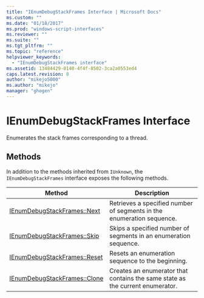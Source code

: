 ```yaml
---
title: "IEnumDebugStackFrames Interface | Microsoft Docs"
ms.custom: ""
ms.date: "01/18/2017"
ms.prod: "windows-script-interfaces"
ms.reviewer: ""
ms.suite: ""
ms.tgt_pltfrm: ""
ms.topic: "reference"
helpviewer_keywords: 
  - "IEnumDebugStackFrames interface"
ms.assetid: 13484429-0140-4f4f-8502-3ca2a0553ed4
caps.latest.revision: 8
author: "mikejo5000"
ms.author: "mikejo"
manager: "ghogen"
---
```

# IEnumDebugStackFrames Interface
Enumerates the stack frames corresponding to a thread.  
  
## Methods  
 In addition to the methods inherited from `IUnknown`, the `IEnumDebugStackFrames` interface exposes the following methods.  
  
|Method|Description|  
|------------|-----------------|  
|[IEnumDebugStackFrames::Next](../../winscript/reference/ienumdebugstackframes-next.md)|Retrieves a specified number of segments in the enumeration sequence.|  
|[IEnumDebugStackFrames::Skip](../../winscript/reference/ienumdebugstackframes-skip.md)|Skips a specified number of segments in an enumeration sequence.|  
|[IEnumDebugStackFrames::Reset](../../winscript/reference/ienumdebugstackframes-reset.md)|Resets an enumeration sequence to the beginning.|  
|[IEnumDebugStackFrames::Clone](../../winscript/reference/ienumdebugstackframes-clone.md)|Creates an enumerator that contains the same state as the current enumerator.|